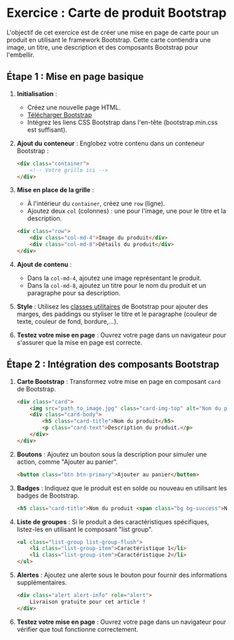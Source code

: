 # Exercice : Carte de produit Bootstrap

L'objectif de cet exercice est de créer une mise en page de carte pour un produit en utilisant le framework Bootstrap. Cette carte contiendra une image, un titre, une description et des composants Bootstrap pour l'embellir.

## Étape 1 : Mise en page basique

1. **Initialisation** :
    - Créez une nouvelle page HTML.
    - [Télécharger Bootstrap](https://github.com/twbs/bootstrap/releases/download/v5.3.2/bootstrap-5.3.2-dist.zip)
    - Intégrez les liens CSS Bootstrap dans l'en-tête (bootstrap.min.css est suffisant).

2. **Ajout du conteneur** :
    Englobez votre contenu dans un conteneur Bootstrap :
    ```html
    <div class="container">
        <!-- Votre grille ici -->
    </div>
    ```

3. **Mise en place de la grille** :
    - À l'intérieur du `container`, créez une `row` (ligne).
    - Ajoutez deux `col` (colonnes) : une pour l'image, une pour le titre et la description.
    ```html
    <div class="row">
        <div class="col-md-4">Image du produit</div>
        <div class="col-md-8">Détails du produit</div>
    </div>
    ```

4. **Ajout de contenu** :
    - Dans la `col-md-4`, ajoutez une image représentant le produit.
    - Dans la `col-md-8`, ajoutez un titre pour le nom du produit et un paragraphe pour sa description.

5. **Style** :
    Utilisez les [classes utilitaires](https://getbootstrap.com/docs/5.3/utilities/background/) de Bootstrap pour ajouter des marges, des paddings ou styliser le titre et le paragraphe (couleur de texte, couleur de fond, bordure,...).

6. **Testez votre mise en page** :
    Ouvrez votre page dans un navigateur pour s'assurer que la mise en page est correcte.

## Étape 2 : Intégration des composants Bootstrap

1. **Carte Bootstrap** :
    Transformez votre mise en page en composant `card` de Bootstrap.
    ```html
    <div class="card">
        <img src="path_to_image.jpg" class="card-img-top" alt="Nom du produit">
        <div class="card-body">
            <h5 class="card-title">Nom du produit</h5>
            <p class="card-text">Description du produit.</p>
        </div>
    </div>
    ```

2. **Boutons** :
    Ajoutez un bouton sous la description pour simuler une action, comme "Ajouter au panier".
    ```html
    <button class="btn btn-primary">Ajouter au panier</button>
    ```

3. **Badges** :
    Indiquez que le produit est en solde ou nouveau en utilisant les badges de Bootstrap.
    ```html
    <h5 class="card-title">Nom du produit <span class="bg bg-success">Nouveau</span></h5>
    ```

4. **Liste de groupes** :
    Si le produit a des caractéristiques spécifiques, listez-les en utilisant le composant "list group".
    ```html
    <ul class="list-group list-group-flush">
        <li class="list-group-item">Caractéristique 1</li>
        <li class="list-group-item">Caractéristique 2</li>
    </ul>
    ```

5. **Alertes** :
    Ajoutez une alerte sous le bouton pour fournir des informations supplémentaires.
    ```html
    <div class="alert alert-info" role="alert">
        Livraison gratuite pour cet article !
    </div>
    ```

6. **Testez votre mise en page** :
    Ouvrez votre page dans un navigateur pour vérifier que tout fonctionne correctement.

